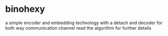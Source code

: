 # binohexy
a simple encoder and embedding technology with a detach and decoder for both way communication channel
read the algorithm for further details
